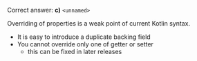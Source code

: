 Correct answer: **c)** `<unnamed>`

Overriding of properties is a weak point of current Kotlin syntax.

* It is easy to introduce a duplicate backing field
* You cannot override only one of getter or setter
  - this can be fixed in later releases
